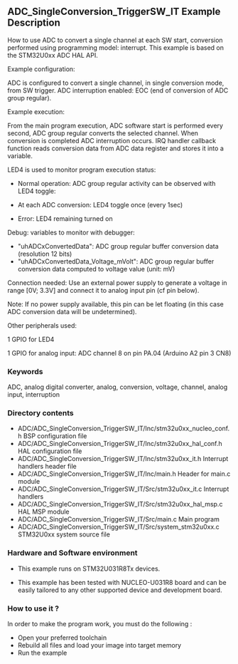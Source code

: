 ## <b>ADC_SingleConversion_TriggerSW_IT Example Description</b>

How to use ADC to convert a single channel at each SW start,
conversion performed using programming model: interrupt.
This example is based on the STM32U0xx ADC HAL API.

Example configuration:

ADC is configured to convert a single channel, in single conversion mode,
from SW trigger.
ADC interruption enabled: EOC (end of conversion of ADC group regular).

Example execution:

From the main program execution, ADC software start is performed
every second, ADC group regular converts the selected channel.
When conversion is completed ADC interruption occurs.
IRQ handler callback function reads conversion data from ADC data register
and stores it into a variable.

LED4 is used to monitor program execution status:

- Normal operation: ADC group regular activity can be observed with LED4 toggle:

- At each ADC conversion: LED4 toggle once (every 1sec)

- Error: LED4 remaining turned on

Debug: variables to monitor with debugger:

- "uhADCxConvertedData": ADC group regular buffer conversion data (resolution 12 bits)
- "uhADCxConvertedData_Voltage_mVolt": ADC group regular buffer conversion data computed to voltage value (unit: mV)

Connection needed:
Use an external power supply to generate a voltage in range [0V; 3.3V]
and connect it to analog input pin (cf pin below).

Note: If no power supply available, this pin can be let floating (in this case
      ADC conversion data will be undetermined).

Other peripherals used:

  1 GPIO for LED4

  1 GPIO for analog input: ADC channel 8 on pin PA.04 (Arduino A2 pin 3 CN8)

### <b>Keywords</b>

ADC, analog digital converter, analog, conversion, voltage, channel, analog input, interruption

### <b>Directory contents</b>

  - ADC/ADC_SingleConversion_TriggerSW_IT/Inc/stm32u0xx_nucleo_conf.h   BSP configuration file
  - ADC/ADC_SingleConversion_TriggerSW_IT/Inc/stm32u0xx_hal_conf.h      HAL configuration file
  - ADC/ADC_SingleConversion_TriggerSW_IT/Inc/stm32u0xx_it.h            Interrupt handlers header file
  - ADC/ADC_SingleConversion_TriggerSW_IT/Inc/main.h                    Header for main.c module
  - ADC/ADC_SingleConversion_TriggerSW_IT/Src/stm32u0xx_it.c            Interrupt handlers
  - ADC/ADC_SingleConversion_TriggerSW_IT/Src/stm32u0xx_hal_msp.c       HAL MSP module
  - ADC/ADC_SingleConversion_TriggerSW_IT/Src/main.c                    Main program
  - ADC/ADC_SingleConversion_TriggerSW_IT/Src/system_stm32u0xx.c        STM32U0xx system source file


### <b>Hardware and Software environment</b>

  - This example runs on STM32U031R8Tx devices.

  - This example has been tested with NUCLEO-U031R8 board and can be
    easily tailored to any other supported device and development board.

### <b>How to use it ?</b>

In order to make the program work, you must do the following :

 - Open your preferred toolchain
 - Rebuild all files and load your image into target memory
 - Run the example

